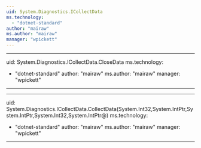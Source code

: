```yaml
---
uid: System.Diagnostics.ICollectData
ms.technology: 
  - "dotnet-standard"
author: "mairaw"
ms.author: "mairaw"
manager: "wpickett"
---
```


---
uid: System.Diagnostics.ICollectData.CloseData
ms.technology: 
  - "dotnet-standard"
author: "mairaw"
ms.author: "mairaw"
manager: "wpickett"
---

---
uid: System.Diagnostics.ICollectData.CollectData(System.Int32,System.IntPtr,System.IntPtr,System.Int32,System.IntPtr@)
ms.technology: 
  - "dotnet-standard"
author: "mairaw"
ms.author: "mairaw"
manager: "wpickett"
---
